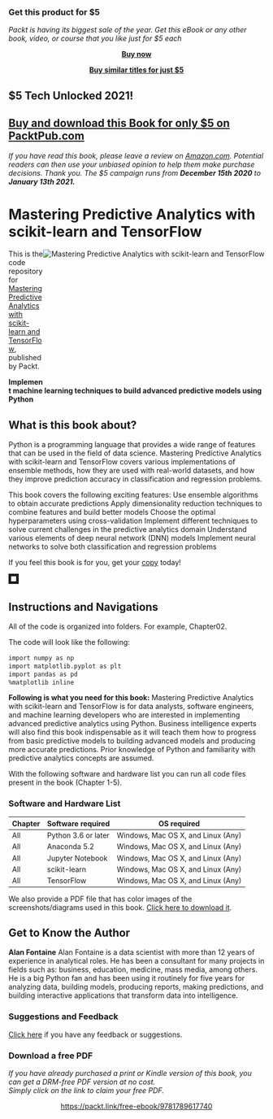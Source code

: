 
### Get this product for $5

<i>Packt is having its biggest sale of the year. Get this eBook or any other book, video, or course that you like just for $5 each</i>


<b><p align='center'>[Buy now](https://packt.link/9781789617740)</p></b>


<b><p align='center'>[Buy similar titles for just $5](https://subscription.packtpub.com/search)</p></b>


## $5 Tech Unlocked 2021!
[Buy and download this Book for only $5 on PacktPub.com](https://www.packtpub.com/product/mastering-predictive-analytics-with-scikit-learn-and-tensorflow/9781789617740)
-----
*If you have read this book, please leave a review on [Amazon.com](https://www.amazon.com/gp/product/178961774X).     Potential readers can then use your unbiased opinion to help them make purchase decisions. Thank you. The $5 campaign         runs from __December 15th 2020__ to __January 13th 2021.__*

# Mastering Predictive Analytics with scikit-learn and TensorFlow

<a href="https://www.packtpub.com/big-data-and-business-intelligence/mastering-predictive-analytics-scikit-learn-and-tensorflow?utm_source=github&utm_medium=repository&utm_campaign=9781789617740 "><img src="https://d255esdrn735hr.cloudfront.net/sites/default/files/imagecache/ppv4_main_book_cover/B11941.png" alt="Mastering Predictive Analytics with scikit-learn and TensorFlow" height="256px" align="right"></a>

This is the code repository for [Mastering Predictive Analytics with scikit-learn and TensorFlow](https://www.packtpub.com/big-data-and-business-intelligence/mastering-predictive-analytics-scikit-learn-and-tensorflow?utm_source=github&utm_medium=repository&utm_campaign=9781789617740 ), published by Packt.

**Implement machine learning techniques to build advanced predictive models using Python**

## What is this book about?
Python is a programming language that provides a wide range of features that can be used in the field of data science. Mastering Predictive Analytics with scikit-learn and TensorFlow covers various implementations of ensemble methods, how they are used with real-world datasets, and how they improve prediction accuracy in classification and regression problems.

This book covers the following exciting features:
Use ensemble algorithms to obtain accurate predictions 
Apply dimensionality reduction techniques to combine features and build better models 
Choose the optimal hyperparameters using cross-validation 
Implement different techniques to solve current challenges in the predictive analytics domain 
Understand various elements of deep neural network (DNN) models 
Implement neural networks to solve both classification and regression problems 

If you feel this book is for you, get your [copy](https://www.amazon.com/dp/978-1-78961-774-0) today!

<a href="https://www.packtpub.com/?utm_source=github&utm_medium=banner&utm_campaign=GitHubBanner"><img src="https://raw.githubusercontent.com/PacktPublishing/GitHub/master/GitHub.png" 
alt="https://www.packtpub.com/" border="5" /></a>

## Instructions and Navigations
All of the code is organized into folders. For example, Chapter02.

The code will look like the following:
```
import numpy as np
import matplotlib.pyplot as plt
import pandas as pd
%matplotlib inline
```

**Following is what you need for this book:**
Mastering Predictive Analytics with scikit-learn and TensorFlow is for data analysts, software engineers, and machine learning developers who are interested in implementing advanced predictive analytics using Python. Business intelligence experts will also find this book indispensable as it will teach them how to progress from basic predictive models to building advanced models and producing more accurate predictions. Prior knowledge of Python and familiarity with predictive analytics concepts are assumed.

With the following software and hardware list you can run all code files present in the book (Chapter 1-5).
### Software and Hardware List
| Chapter | Software required | OS required |
| -------- | ------------------------------------ | ----------------------------------- |
| All | Python 3.6 or later | Windows, Mac OS X, and Linux (Any) |
| All | Anaconda 5.2 | Windows, Mac OS X, and Linux (Any) |
| All | Jupyter Notebook | Windows, Mac OS X, and Linux (Any) |
| All | scikit-learn | Windows, Mac OS X, and Linux (Any) |
| All | TensorFlow | Windows, Mac OS X, and Linux (Any) |

We also provide a PDF file that has color images of the screenshots/diagrams used in this book. [Click here to download it](https://www.packtpub.com/sites/default/files/downloads/9781789617740_ColorImages.pdf).


## Get to Know the Author
**Alan Fontaine**
Alan Fontaine is a data scientist with more than 12 years of experience in analytical roles. He has been a consultant for many projects in fields such as: business, education, medicine, mass media, among others. He is a big Python fan and has been using it routinely for five years for analyzing data, building models, producing reports, making predictions, and building interactive applications that transform data into intelligence.



### Suggestions and Feedback
[Click here](https://docs.google.com/forms/d/e/1FAIpQLSdy7dATC6QmEL81FIUuymZ0Wy9vH1jHkvpY57OiMeKGqib_Ow/viewform) if you have any feedback or suggestions.


### Download a free PDF

 <i>If you have already purchased a print or Kindle version of this book, you can get a DRM-free PDF version at no cost.<br>Simply click on the link to claim your free PDF.</i>
<p align="center"> <a href="https://packt.link/free-ebook/9781789617740">https://packt.link/free-ebook/9781789617740 </a> </p>